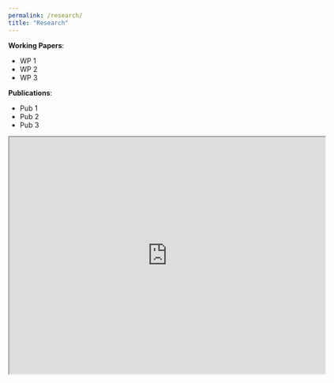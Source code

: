 ```yaml
---
permalink: /research/
title: "Research"
---
```


**Working Papers**:
- WP 1
- WP 2
- WP 3


**Publications**:
- Pub 1
- Pub 2
- Pub 3

<iframe src="https://drive.google.com/file/d/1mYjPXxbc026FF_CW2YOyxpYMR6j3bUly/preview" width="640" height="480" allow="autoplay"></iframe>

